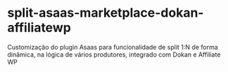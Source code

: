 # split-asaas-marketplace-dokan-affiliatewp
Customização do plugin Asaas para funcionalidade de split 1:N de forma dinâmica, na lógica de vários produtores, integrado com Dokan e Affiliate WP
